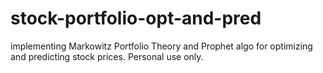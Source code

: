 # stock-portfolio-opt-and-pred

implementing Markowitz Portfolio Theory and Prophet algo for optimizing and predicting stock prices. Personal use only.
